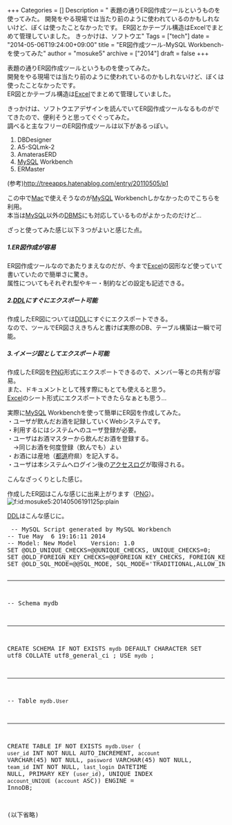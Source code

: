 +++
Categories = []
Description = " 表題の通りER図作成ツールというものを使ってみた。 開発をやる現場では当たり前のように使われているのかもしれないけど、ぼくは使ったことなかったです。 ER図とかテーブル構造はExcelでまとめて管理していました。  きっかけは、ソフトウエ"
Tags = ["tech"]
date = "2014-05-06T19:24:00+09:00"
title = "ER図作成ツール-MySQL Workbench- を使ってみた"
author = "mosuke5"
archive = ["2014"]
draft = false
+++

<body>
<p>表題の通りER図作成ツールというものを使ってみた。<br>
開発をやる現場では当たり前のように使われているのかもしれないけど、ぼくは使ったことなかったです。<br>
ER図とかテーブル構造は<a class="keyword" href="http://d.hatena.ne.jp/keyword/Excel">Excel</a>でまとめて管理していました。</p>
<p>きっかけは、ソフトウエアデザインを読んでいてER図作成ツールなるものがでてきたので、便利そうと思ってぐぐってみた。<br>
調べると主なフリーのER図作成ツールは以下があるっぽい。</p>

<ol>
<li>DBDesigner</li>
<li>A5-SQLmk-2</li>
<li>AmaterasERD</li>
<li>
<a class="keyword" href="http://d.hatena.ne.jp/keyword/MySQL">MySQL</a> Workbench</li>
<li>ERMaster</li>
</ol>
<p>(参考)<a href="http://treeapps.hatenablog.com/entry/20110505/p1">http://treeapps.hatenablog.com/entry/20110505/p1</a></p>
<p>この中で<a class="keyword" href="http://d.hatena.ne.jp/keyword/Mac">Mac</a>で使えそうなのが<a class="keyword" href="http://d.hatena.ne.jp/keyword/MySQL">MySQL</a> Workbenchしかなかったのでこちらを利用。<br>
本当は<a class="keyword" href="http://d.hatena.ne.jp/keyword/MySQL">MySQL</a>以外の<a class="keyword" href="http://d.hatena.ne.jp/keyword/DBMS">DBMS</a>にも対応しているものがよかったのだけど…</p>
<p>ざっと使ってみた感じ以下３つがよいと感じた点。</p>
<h5>1.ER図作成が容易</h5>ER図作成ツールなのであたりまえなのだが、今まで<a class="keyword" href="http://d.hatena.ne.jp/keyword/Excel">Excel</a>の図形など使っていて書いていたので簡単さに驚き。<br>
属性についてもそれぞれ型やキー・制約などの設定も記述できる。<p></p>
<h5>2.<a class="keyword" href="http://d.hatena.ne.jp/keyword/DDL">DDL</a>にすぐにエクスポート可能</h5>作成したER図については<a class="keyword" href="http://d.hatena.ne.jp/keyword/DDL">DDL</a>にすぐにエクスポートできる。<br>
なので、ツールでER図さえきちんと書けば実際のDB、テーブル構築は一瞬で可能。<p></p>
<h5>3.イメージ図としてエクスポート可能</h5>作成したER図を<a class="keyword" href="http://d.hatena.ne.jp/keyword/PNG">PNG</a>形式にエクスポートできるので、メンバー等との共有が容易。<br>
また、ドキュメントとして残す際にもとても使えると思う。<br>
<a class="keyword" href="http://d.hatena.ne.jp/keyword/Excel">Excel</a>のシート形式にエクスポートできたらなぁとも思う…<br>
<p>実際に<a class="keyword" href="http://d.hatena.ne.jp/keyword/MySQL">MySQL</a> Workbenchを使って簡単にER図を作成してみた。<br>
・ユーザが飲んだお酒を記録していくWebシステムです。<br>
・利用するにはシステムへのユーザ登録が必要。<br>
・ユーザはお酒マスターから飲んだお酒を登録する。<br>
　→同じお酒を何度登録（飲んでも）よい<br>
・お酒には産地（<a class="keyword" href="http://d.hatena.ne.jp/keyword/%C5%D4%C6%BB">都道</a>府県）を記入する。<br>
・ユーザは本システムへログイン後の<a class="keyword" href="http://d.hatena.ne.jp/keyword/%A5%A2%A5%AF%A5%BB%A5%B9%A5%ED%A5%B0">アクセスログ</a>が取得される。</p>
<p>こんなざっくりとした感じ。</p>
<p>作成したER図はこんな感じに出来上がります（<a class="keyword" href="http://d.hatena.ne.jp/keyword/PNG">PNG</a>）。<br>
<span itemscope itemtype="http://schema.org/Photograph"><img src="http://cdn-ak.f.st-hatena.com/images/fotolife/m/mosuke5/20140506/20140506191125.png" alt="f:id:mosuke5:20140506191125p:plain" title="f:id:mosuke5:20140506191125p:plain" class="hatena-fotolife" itemprop="image"></span></p>
<p><a class="keyword" href="http://d.hatena.ne.jp/keyword/DDL">DDL</a>はこんな感じに。</p>
<pre class="code lang-mysql" data-lang="mysql" data-unlink> -- MySQL Script generated by MySQL Workbench
-- Tue May  6 19:16:11 2014
-- Model: New Model    Version: 1.0
SET @OLD_UNIQUE_CHECKS=@@UNIQUE_CHECKS, UNIQUE_CHECKS=0;
SET @OLD_FOREIGN_KEY_CHECKS=@@FOREIGN_KEY_CHECKS, FOREIGN_KEY_CHECKS=0;
SET @OLD_SQL_MODE=@@SQL_MODE, SQL_MODE='TRADITIONAL,ALLOW_INVALID_DATES';

-- -----------------------------------------------------
-- Schema mydb
-- -----------------------------------------------------
CREATE SCHEMA IF NOT EXISTS `mydb` DEFAULT CHARACTER SET utf8 COLLATE utf8_general_ci ;
USE `mydb` ;

-- -----------------------------------------------------
-- Table `mydb`.`User`
-- -----------------------------------------------------
CREATE TABLE IF NOT EXISTS `mydb`.`User` (
  `user_id` INT NOT NULL AUTO_INCREMENT,
  `account` VARCHAR(45) NOT NULL,
  `password` VARCHAR(45) NOT NULL,
  `team_id` INT NOT NULL,
  `last_login` DATETIME NULL,
  PRIMARY KEY (`user_id`),
  UNIQUE INDEX `account_UNIQUE` (`account` ASC))
ENGINE = InnoDB;

(以下省略)
 </pre>
</body>
